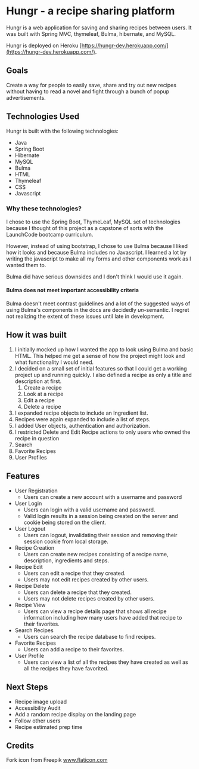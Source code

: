 # Hungr - a recipe sharing platform
Hungr is a web application for saving and sharing recipes between users.  It was built with Spring MVC, thymeleaf, Bulma, hibernate, and MySQL.

Hungr is deployed on Heroku [https://hungr-dev.herokuapp.com/](https://hungr-dev.herokuapp.com/).

## Goals
Create a way for people to easily save, share and try out new recipes without having to read a novel and fight through a bunch of popup advertisements.

## Technologies Used
Hungr is built with the following technologies:
* Java
* Spring Boot
* Hibernate
* MySQL
* Bulma
* HTML
* Thymeleaf
* CSS
* Javascript

### Why these technologies?
I chose to use the Spring Boot, ThymeLeaf, MySQL set of technologies because I thought of this project as a capstone of sorts with the LaunchCode bootcamp curriculum.

However, instead of using bootstrap, I chose to use Bulma because I liked how it looks and because Bulma includes no Javascript.
I learned a lot by writing the javascript to make all my forms and other components work as I wanted them to.

Bulma did have serious downsides and I don't think I would use it again. 
#### Bulma does not meet important accessibility criteria
Bulma doesn't meet contrast guidelines and a lot of the suggested ways of using Bulma's components in the docs are decidedly *un*-semantic.
I regret not realizing the extent of these issues until late in development.

## How it was built
1. I initially mocked up how I wanted the app to look using Bulma and basic HTML. This helped me get a sense of how the project might look and what functionality I would need.
2. I decided on a small set of initial features so that I could get a working project up and running quickly. I also defined a recipe as only a title and description at first.
   1. Create a recipe
   2. Look at a recipe
   3. Edit a recipe
   4. Delete a recipe
3. I expanded recipe objects to include an Ingredient list.
4. Recipes were again expanded to include a list of steps.
5. I added User objects, authentication and authorization.
6. I restricted Delete and Edit Recipe actions to only users who owned the recipe in question
7. Search
8. Favorite Recipes
9. User Profiles


## Features
* User Registration
  * Users can create a new account with a username and password
* User Login
  * Users can login with a valid username and password.
  * Valid login results in a session being created on the server and cookie being stored on the client.
* User Logout
  * Users can logout, invalidating their session and removing their session cookie from local storage.
* Recipe Creation
  * Users can create new recipes consisting of a recipe name, description, ingredients and steps.
* Recipe Edit
  * Users can edit a recipe that they created. 
  * Users may not edit recipes created by other users.
* Recipe Delete
  * Users can delete a recipe that they created.
  * Users may not delete recipes created by other users.
* Recipe View
  * Users can view a recipe details page that shows all recipe information including how many users have added that recipe to their favorites.
* Search Recipes
  * Users can search the recipe database to find recipes.
* Favorite Recipes
  * Users can add a recipe to their favorites.
* User Profile
  * Users can view a list of all the recipes they have created as well as all the recipes they have favorited.
  
## Next Steps
* Recipe image upload
* Accessibility Audit
* Add a random recipe display on the landing page
* Follow other users
* Recipe estimated prep time
## Credits
Fork icon from Freepik www.flaticon.com